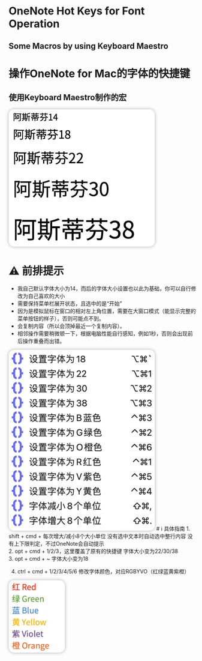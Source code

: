 # OneNote Hot Keys for Font Operation
## Some Macros by using Keyboard Maestro

# 操作OneNote for Mac的字体的快捷键
## 使用Keyboard Maestro制作的宏

<img src="screenshot2.png" alt="screenshot2 alt" title="Screenshot2" width = 390 style="box-shadow: 0px 0px 10px rgba(0, 0, 0, 0.32);border-radius: 15px;">

# ⚠️ 前排提示
 - 我自己默认字体大小为14，而后的字体大小设置也以此为基础，你可以自行修改为自己喜欢的大小
 - 需要保持菜单栏展开状态，且选中的是“开始”
 - 因为是模拟鼠标在窗口的相对左上角位置，需要在大窗口模式（能显示完整的菜单按钮的样子），否则可能点不到。
 - 会复制内容（所以会顶掉最近一个复制内容）。
 - 相邻操作需要稍微顿一下，根据电脑性能自行感知，例如1秒，否则会出现前后操作重叠而出错。


<img src="screenshot.png" alt="screenshot alt" title="Screenshot" width = 390 style="box-shadow: 0px 0px 10px rgba(0, 0, 0, 0.32);border-radius: 15px;">
# ℹ️ 具体指南
1. shift + cmd + </>
每次增大/减小8个大小单位
没有选中文本时自动选中整行内容
没有上下限判定，不过OneNote会自动提示
</br>
2. opt + cmd + 1/2/3，这里覆盖了原有的快捷键
字体大小变为22/30/38
</br>
3. opt + cmd + ~
字体大小变为18
</br>


4. ctrl + cmd + 1/2/3/4/5/6
修改字体颜色，对应RGBYVO（红绿蓝黄紫橙）

<img src="screenshot3.png" alt="screenshot alt" title="Screenshot3" width = 150 style="box-shadow: 0px 0px 10px rgba(0, 0, 0, 0.32);border-radius: 15px;">